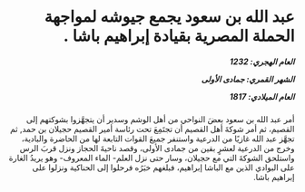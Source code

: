 <h1 dir="rtl">عبد الله بن سعود يجمع جيوشه لمواجهة الحملة المصرية بقيادة إبراهيم باشا .</h1>

<h5 dir="rtl">العام الهجري:  1232

الشهر القمري: جمادى الأولى

العام الميلادي: 1817</h5>

<p dir="rtl">أمر عبد الله بن سعود بعضَ النواحي من أهل الوشم وسدير أن يتجهَّزوا بشوكتهم إلى القصيم، ثم أمر شوكةَ أهل القصيم أن تجتَمِعَ تحت رئاسة أمير القصيم حجيلان بن حمد, ثم تجهَّز عبد الله غازيًا من الدرعية واستنفر جميعَ القوات التابعة لها من الحاضرة والبادية، وخرج من الدرعية لعشرٍ بقين من جمادى الأولى، وقصد ناحيةَ الحجاز ونزل قربَ الرس واستلحق الشوكةَ التي مع حجيلان، وسار حتى نزل العلم- الماء المعروف- وهو يريدُ الغارة على البوادي الذين مع الباشا إبراهيم، فبلغهم خبَرُه فرحلوا إلى الحناكية ونزلوا على إبراهيم باشا.</p></br>
